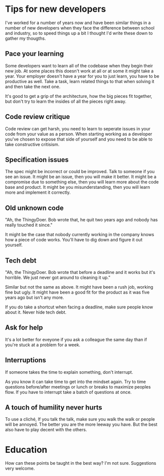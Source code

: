 # Tips for new developers

I've worked for a number of years now and have been similar things in a number of new developers when they face the difference between school and industry, so to speed things up a bit I thought I'd write these down to gather my thougths.

## Pace your learning

Some developers want to learn all of the codebase when they begin their new job. At some places this doesn't work at all or at some it might take a year. Your employer doesn't have a year for you to just learn, you have to be productive as well. Take a task, learn related things to that when solving it and then take the next one.

It's good to get a grip of the architecture, how the big pieces fit together, but don't try to learn the insides of all the pieces right away.

## Code review critique

Code review can get harsh, you need to learn to seperate issues in your code from your value as a person. When starting working as a developer you've chosen to expose that side of yourself and you need to be able to take constructive critisism.

## Specification issues

The spec might be incorrect or could be improved. Talk to someone if you see an issue. 
It might be an issue, then you will make it better.
It might be a compromise due to something else, then you will learn more about the code base and product.
It might be you misunderstanding, then you will learn more and implement it correctly.

## Old unknown code

"Ah, the ThingyDoer. Bob wrote that, he quit two years ago and nobody has really touched it since."

It might be the case that nobody currently working in the company knows how a piece of code works. You'll have to dig down and figure it out yourself.

## Tech debt

"Ah, the ThingyDoer. Bob wrote that before a deadline and it works but it's horrible. We just never got around to cleaning it up."

Similar but not the same as above. It might have been a rush job, working fine but ugly. It might have been a good fit for the product as it was five years ago but isn't any more.

If you do take a shortcut when facing a deadline, make sure people know about it. Never hide tech debt.

## Ask for help

It's a lot better for eveyone if you ask a colleague the same day than if you're stuck at a problem for a week.

## Interruptions

If someone takes the time to explain something, don't interrupt.

As you know it can take time to get into the mindset again. Try to time questions before/after meetings or lunch or breaks to maximize peoples flow. If you have to interrupt take a batch of questions at once.

## A touch of humility never hurts

To use a cliché, If you talk the talk, make sure you walk the walk or people will be annoyed. The better you are the more leeway you have. But the best also have to play decent with the others.

# Education

How can these points be taught in the best way? I'm not sure. Suggestions very welcome.
